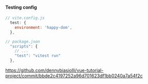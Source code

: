 #### Testing config

```js
// vite.config.js
  test: {
    environment: 'happy-dom',
  },
```

```js
// package.json
  "scripts": {
    // ...
    "test": "vitest run"
  },
```


<aside class="notes">

https://github.com/dennybiasiolli/vue-tutorial-project/commit/bbde2c4197252a96d701623df1bb0240a7a54f2c

</aside>
